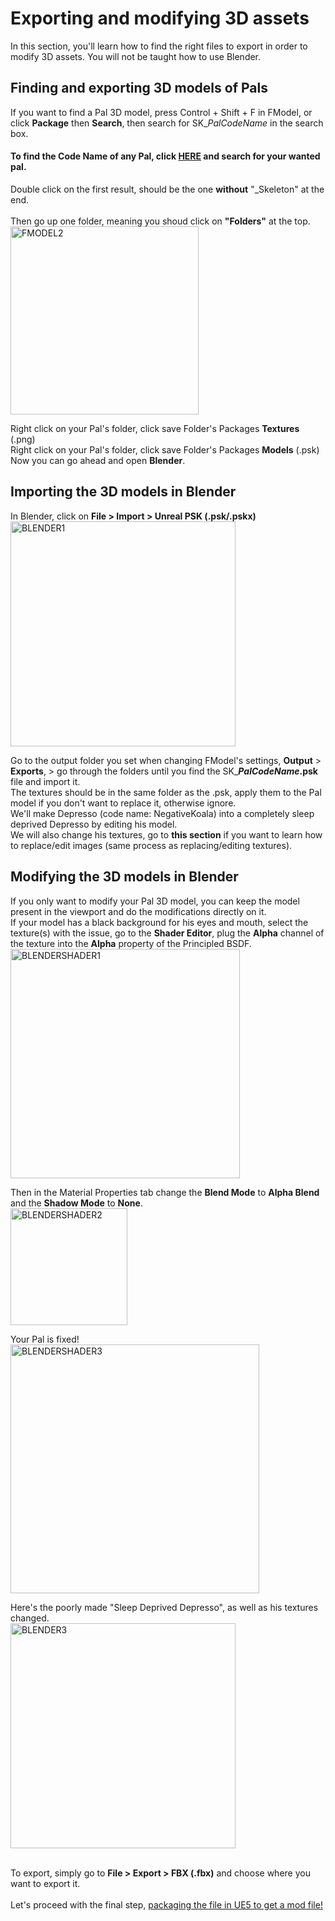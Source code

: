 # Exporting and modifying 3D assets
In this section, you'll learn how to find the right files to export in order to modify 3D assets. You will not be taught how to use Blender.
## Finding and exporting 3D models of Pals
If you want to find a Pal 3D model, press Control + Shift + F in FModel, or click **Package** then **Search**, then search for SK_*PalCodeName* in the search box.
#### To find the Code Name of any Pal, click **[HERE](https://github.com/KURAMAAA0/PalModding/blob/main/PalNamesCodeNames.txt "HERE")** and search for your wanted pal.

Double click on the first result, should be the one **without** "_Skeleton" at the end.\
\
Then go up one folder, meaning you shoud click on **"Folders"** at the top.\
<img width="301" alt="FMODEL2" src="https://github.com/KURAMAAA0/PalModding/assets/58988462/6c0d144c-5a52-465b-8d76-f404d6ab3474">

Right click on your Pal's folder, click save Folder's Packages **Textures** (.png)\
Right click on your Pal's folder, click save Folder's Packages **Models** (.psk)\
Now you can go ahead and open **Blender**.


## Importing the 3D models in Blender
In Blender, click on **File > Import > Unreal PSK (.psk/.pskx)**\
<img width="360" alt="BLENDER1" src="https://github.com/KURAMAAA0/PalModding/assets/58988462/98e6e332-75d2-4c60-ad49-d557459ce8d4">

Go to the output folder you set when changing FModel's settings, **Output** > **Exports**, > go through the folders until you find the SK_***PalCodeName*.psk** file and import it.\
The textures should be in the same folder as the .psk, apply them to the Pal model if you don't want to replace it, otherwise ignore.\
We'll make Depresso (code name: NegativeKoala) into a completely sleep deprived Depresso by editing his model.\
We will also change his textures, go to **this section** if you want to learn how to replace/edit images (same process as replacing/editing textures).


## Modifying the 3D models in Blender
If you only want to modify your Pal 3D model, you can keep the model present in the viewport and do the modifications directly on it.\
If your model has a black background for his eyes and mouth, select the texture(s) with the issue, go to the **Shader Editor**, plug the **Alpha** channel of the texture into the **Alpha** property of the Principled BSDF.\
<img width="367" alt="BLENDERSHADER1" src="https://github.com/KURAMAAA0/PalModding/assets/58988462/c988b8db-3d1a-48ed-b597-8beda449cfb8">



Then in the Material Properties tab change the **Blend Mode** to **Alpha Blend** and the **Shadow Mode** to **None**.\
<img width="187" alt="BLENDERSHADER2" src="https://github.com/KURAMAAA0/PalModding/assets/58988462/41e5a112-f107-468d-b69b-e38b9a36bfce">


Your Pal is fixed!\
<img width="398" alt="BLENDERSHADER3" src="https://github.com/KURAMAAA0/PalModding/assets/58988462/d0b93d38-ea6d-4a27-9ac4-14beab123f1f">



Here's the poorly made "Sleep Deprived Depresso", as well as his textures changed.\
<img width="360" alt="BLENDER3" src="https://github.com/KURAMAAA0/PalModding/assets/58988462/3cd4b1f6-17d9-4160-8c04-d0acc640ce92">

\
To export, simply go to **File > Export > FBX (.fbx)** and choose where you want to export it.\
\
Let's proceed with the final step, [packaging the file in UE5 to get a mod file!](https://github.com/KURAMAAA0/PalModding/blob/main/Assset%20Swap%20Guide/PackagingInUE5.md)
